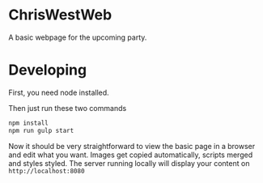 # ChrisWestWeb
A basic webpage for the upcoming party.

# Developing
First, you need node installed.

Then just run these two commands
```sh
npm install
npm run gulp start
```

Now it should be very straightforward to view the basic page in a browser and edit what you want.
Images get copied automatically, scripts merged and styles styled.
The server running locally will display your content on `http://localhost:8080`
